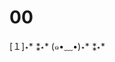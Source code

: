 # 00
<html>
<head>
<title>⋆* ＋⁑⋆* アジノヒラキチャンネル/test ( ◠ ◡ ◠ )⋆* ＋⁑⋆*. </title>
</head>
<body>
[１]⋆* ⁑⋆* (๑•﹏•)⋆* ⁑⋆*
</body>
</html>
